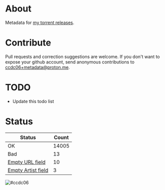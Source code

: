 # About
Metadata for [my torrent releases](https://sukebei.nyaa.si/?q=CCDC06).

# Contribute
Pull requests and correction suggestions are welcome. If you don't want to expose your github account, send anonymous contributions to [ccdc06+metadata@proton.me](mailto:ccdc06+metadata@proton.me).

# TODO
- Update this todo list

<!-- [Status] -->
# Status
|Status|Count|
|-|-|
|OK|14005|
|Bad|13|
|[Empty URL field](STATUS.md#empty-url-field)|10|
|[Empty Artist field](STATUS.md#empty-artist-field)|3|
<!-- [/Status] -->

![#ccdc06](https://placehold.co/15x15/ccdc06/ccdc06.png)
